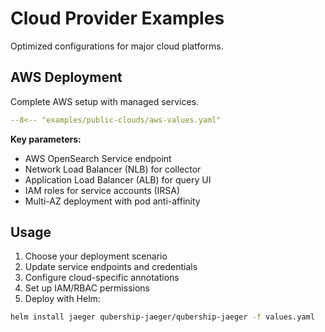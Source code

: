 # Cloud Provider Examples

Optimized configurations for major cloud platforms.

## AWS Deployment

Complete AWS setup with managed services.

```yaml title="aws-values.yaml"
--8<-- "examples/public-clouds/aws-values.yaml"
```

**Key parameters:**
- AWS OpenSearch Service endpoint
- Network Load Balancer (NLB) for collector
- Application Load Balancer (ALB) for query UI
- IAM roles for service accounts (IRSA)
- Multi-AZ deployment with pod anti-affinity

## Usage

1. Choose your deployment scenario
2. Update service endpoints and credentials
3. Configure cloud-specific annotations
4. Set up IAM/RBAC permissions
5. Deploy with Helm:

```bash
helm install jaeger qubership-jaeger/qubership-jaeger -f values.yaml
```